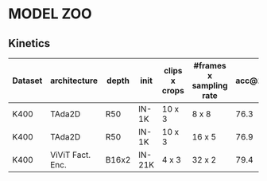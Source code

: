 # MODEL ZOO

## Kinetics

| Dataset | architecture | depth | init | clips x crops | #frames x sampling rate | acc@1 | acc@5 | checkpoint | config |
| ------------ | ------------ | ------------ | ------------ | ------------ | ------------ | ------------ | ------------ | ------------ | ------------ |
| K400 | TAda2D | R50 | IN-1K | 10 x 3 | 8 x 8 | 76.3 | 92.4 | [[google drive](https://drive.google.com/file/d/1-_Yek3lFYpgahU2Q2ITON4rgqm5Voj2E/view?usp=sharing)][[baidu](https://pan.baidu.com/s/1CzJ82frDeH8P4L55aZdZ-Q)(code:jp7d)] | configs/models/tada_r50.py |
| K400 | TAda2D | R50 | IN-1K | 10 x 3 | 16 x 5 | 76.9 | 92.7 | [[google drive](https://drive.google.com/file/d/1Phj2mSna27Gv46tJzjw4a51_qum1HW6x/view?usp=sharing)][[baidu](https://pan.baidu.com/s/1GQZmB_ZKwq1NjmVooICa2w)(code:buww)] | configs/models/tada_r50.py |
| K400 | ViViT Fact. Enc. | B16x2 | IN-21K | 4 x 3 | 32 x 2 | 79.4 | 94.0 | [[google drive](https://drive.google.com/file/d/1xD4uij9DmZojnl1xuWBa-gwm5hUZxDc7/view?usp=sharing)][[baidu](https://pan.baidu.com/s/1iVjKjEMm-6ymUd15ZNqvXw)(code:1t51)] | configs/models/vivit_fac_enc_b16x2.py |
